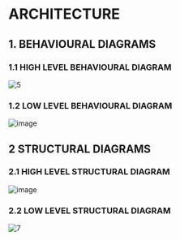 
# ARCHITECTURE

## 1. BEHAVIOURAL DIAGRAMS

### 1.1 HIGH LEVEL BEHAVIOURAL DIAGRAM
![5](https://user-images.githubusercontent.com/46949702/157838233-f1376795-b0e5-4965-acc4-b3bacb70074f.png)


### 1.2 LOW LEVEL BEHAVIOURAL DIAGRAM

![image](https://user-images.githubusercontent.com/98839429/157843420-1e64df69-4382-493f-95d6-23821cb4caf4.png)

## 2 STRUCTURAL DIAGRAMS

### 2.1 HIGH LEVEL STRUCTURAL DIAGRAM

![image](https://user-images.githubusercontent.com/98879965/157896454-1d7b49cf-8f28-411e-8d90-61d8125b2b27.png)


### 2.2 LOW LEVEL STRUCTURAL DIAGRAM

![7](https://user-images.githubusercontent.com/46949702/157947144-d71f768a-dced-4ae5-bbf3-acf96bf8e7bc.png)



